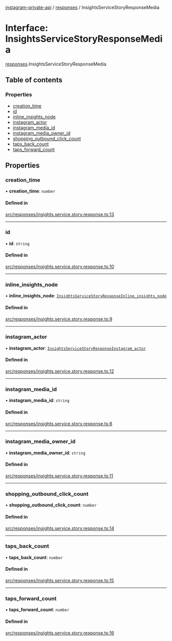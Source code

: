 [instagram-private-api](../../README.md) / [responses](../../modules/responses.md) / InsightsServiceStoryResponseMedia

# Interface: InsightsServiceStoryResponseMedia

[responses](../../modules/responses.md).InsightsServiceStoryResponseMedia

## Table of contents

### Properties

- [creation\_time](InsightsServiceStoryResponseMedia.md#creation_time)
- [id](InsightsServiceStoryResponseMedia.md#id)
- [inline\_insights\_node](InsightsServiceStoryResponseMedia.md#inline_insights_node)
- [instagram\_actor](InsightsServiceStoryResponseMedia.md#instagram_actor)
- [instagram\_media\_id](InsightsServiceStoryResponseMedia.md#instagram_media_id)
- [instagram\_media\_owner\_id](InsightsServiceStoryResponseMedia.md#instagram_media_owner_id)
- [shopping\_outbound\_click\_count](InsightsServiceStoryResponseMedia.md#shopping_outbound_click_count)
- [taps\_back\_count](InsightsServiceStoryResponseMedia.md#taps_back_count)
- [taps\_forward\_count](InsightsServiceStoryResponseMedia.md#taps_forward_count)

## Properties

### creation\_time

• **creation\_time**: `number`

#### Defined in

[src/responses/insights.service.story.response.ts:13](https://github.com/Nerixyz/instagram-private-api/blob/b3351b9/src/responses/insights.service.story.response.ts#L13)

___

### id

• **id**: `string`

#### Defined in

[src/responses/insights.service.story.response.ts:10](https://github.com/Nerixyz/instagram-private-api/blob/b3351b9/src/responses/insights.service.story.response.ts#L10)

___

### inline\_insights\_node

• **inline\_insights\_node**: [`InsightsServiceStoryResponseInline_insights_node`](InsightsServiceStoryResponseInline_insights_node.md)

#### Defined in

[src/responses/insights.service.story.response.ts:9](https://github.com/Nerixyz/instagram-private-api/blob/b3351b9/src/responses/insights.service.story.response.ts#L9)

___

### instagram\_actor

• **instagram\_actor**: [`InsightsServiceStoryResponseInstagram_actor`](InsightsServiceStoryResponseInstagram_actor.md)

#### Defined in

[src/responses/insights.service.story.response.ts:12](https://github.com/Nerixyz/instagram-private-api/blob/b3351b9/src/responses/insights.service.story.response.ts#L12)

___

### instagram\_media\_id

• **instagram\_media\_id**: `string`

#### Defined in

[src/responses/insights.service.story.response.ts:8](https://github.com/Nerixyz/instagram-private-api/blob/b3351b9/src/responses/insights.service.story.response.ts#L8)

___

### instagram\_media\_owner\_id

• **instagram\_media\_owner\_id**: `string`

#### Defined in

[src/responses/insights.service.story.response.ts:11](https://github.com/Nerixyz/instagram-private-api/blob/b3351b9/src/responses/insights.service.story.response.ts#L11)

___

### shopping\_outbound\_click\_count

• **shopping\_outbound\_click\_count**: `number`

#### Defined in

[src/responses/insights.service.story.response.ts:14](https://github.com/Nerixyz/instagram-private-api/blob/b3351b9/src/responses/insights.service.story.response.ts#L14)

___

### taps\_back\_count

• **taps\_back\_count**: `number`

#### Defined in

[src/responses/insights.service.story.response.ts:15](https://github.com/Nerixyz/instagram-private-api/blob/b3351b9/src/responses/insights.service.story.response.ts#L15)

___

### taps\_forward\_count

• **taps\_forward\_count**: `number`

#### Defined in

[src/responses/insights.service.story.response.ts:16](https://github.com/Nerixyz/instagram-private-api/blob/b3351b9/src/responses/insights.service.story.response.ts#L16)
